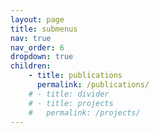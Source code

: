 ```yaml
---
layout: page
title: submenus
nav: true
nav_order: 6
dropdown: true
children:
    - title: publications
      permalink: /publications/
    # - title: divider
    # - title: projects
    #   permalink: /projects/
---
```

